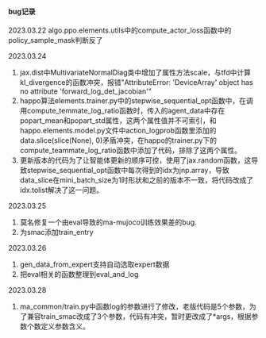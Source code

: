 #### bug记录

2023.03.22
algo.ppo.elements.utils中的compute_actor_loss函数中的policy_sample_mask判断反了

2023.03.24
1. jax.dist中MultivariateNormalDiag类中增加了属性方法scale，与tfd中计算kl_divergence的函数冲突，报错"AttributeError: 'DeviceArray' object has no attribute 'forward_log_det_jacobian'"
2. happo算法elements.trainer.py中的stepwise_sequential_opt函数中，在调用compute_temmate_log_ratio函数时，传入的agent_data中存在popart_mean和popart_std属性，这两个属性值并不可索引，和happo.elements.model.py文件中action_logprob函数里添加的data.slice(slice(None), 0)矛盾冲突，在happo的trainer.py下的compute_teammate_log_ratio函数中添加了代码，排除了这两个属性。
3. 更新版本的代码为了让智能体更新的顺序可控，使用了jax.random函数，这导致stepwise_sequential_opt函数中每次得到的idx为jnp.array，导致data_slice在mini_batch_size为1时形状和之前的版本不一致，将代码改成了idx.tolist解决了这一问题。

2023.03.25
1. 莫名修复一个由eval导致的ma-mujoco训练效果差的bug.
2. 为smac添加train_entry

2023.03.26
1. gen_data_from_expert支持自动选取expert数据
2. 把eval相关的函数整理到eval_and_log

2023.03.28
1. ma_common/train.py中函数log的参数进行了修改，老版代码是5个参数，为了兼容train_smac改成了3个参数，代码有冲突，暂时更改成了*args，根据参数个数定义参数含义。